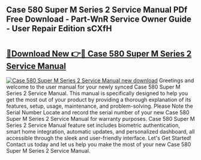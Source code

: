 ## Case 580 Super M Series 2 Service Manual PDf Free Download - Part-WnR Service Owner Guide - User Repair Edition sCXfH

# <h2><a href="http://bc25464.oget.top/?id=Case+580+Super+M+Series+2+Service+Manual">🔗Download New 👉🔴 Case 580 Super M Series 2 Service Manual</a></h2>

[![Case 580 Super M Series 2 Service Manual new download](https://i.imgur.com/5g1atiW.png)](http://bc25464.oget.top/?id=Case+580+Super+M+Series+2+Service+Manual)
Greetings and welcome to the user manual for your newly synced Case 580 Super M Series 2 Service Manual. This manual is specifically designed to help you get the most out of your product by providing a thorough explanation of its features, setup, usage, maintenance, and problem-solving. Please Note the Serial Number Locate and record the serial number of your new Case 580 Super M Series 2 Service Manual for warranty purposes. Case 580 Super M Series 2 Service Manual feature set includes biometric authentication, smart home integration, automatic updates, and personalized dashboard, all accessible through the sleek and user-friendly interface. Let's Get Started! Contact us today and let us help you make the most of your new Case 580 Super M Series 2 Service Manual.
